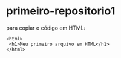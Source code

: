 # primeiro-repositorio1
para copiar o código em HTML:
```
<html>
 <h1>Meu primeiro arquivo em HTML</h1>
</html>
```
